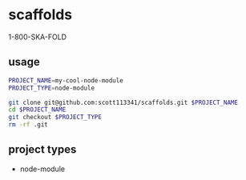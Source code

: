 # scaffolds

1-800-SKA-FOLD


## usage

```bash
PROJECT_NAME=my-cool-node-module
PROJECT_TYPE=node-module

git clone git@github.com:scott113341/scaffolds.git $PROJECT_NAME
cd $PROJECT_NAME
git checkout $PROJECT_TYPE
rm -rf .git
```


## project types

* node-module
